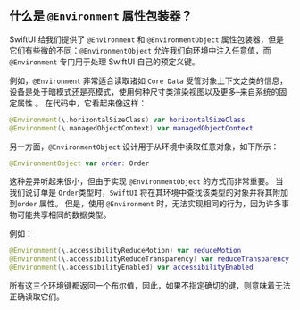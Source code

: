什么是 `@Environment` 属性包装器？
---

SwiftUI 给我们提供了 `@Environment` 和 `@EnvironmentObject` 属性包装器，但是它们有些微的不同：`@EnvironmentObject` 允许我们向环境中注入任意值，而 `@Environment` 专门用于处理 SwiftUI 自己的预定义键。

例如，`@Environment` 非常适合读取诸如 `Core Data` 受管对象上下文之类的信息，设备是处于暗模式还是亮模式，使用何种尺寸类渲染视图以及更多–来自系统的固定属性 。 在代码中，它看起来像这样：

```swift
@Environment(\.horizontalSizeClass) var horizontalSizeClass
@Environment(\.managedObjectContext) var managedObjectContext
```

另一方面，`@EnvironmentObject` 设计用于从环境中读取任意对象，如下所示：

```swift
@EnvironmentObject var order: Order
```

这种差异听起来很小，但由于实现 `@EnvironmentObject` 的方式而非常重要。 当我们说订单是 `Order`类型时，`SwiftUI` 将在其环境中查找该类型的对象并将其附加到`order` 属性。 但是，使用 `@Environment` 时，无法实现相同的行为，因为许多事物可能共享相同的数据类型。

例如：

```swift
@Environment(\.accessibilityReduceMotion) var reduceMotion
@Environment(\.accessibilityReduceTransparency) var reduceTransparency
@Environment(\.accessibilityEnabled) var accessibilityEnabled
```

所有这三个环境键都返回一个布尔值，因此，如果不指定确切的键，则意味着无法正确读取它们。